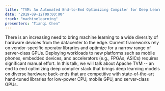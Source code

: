 ```yaml
---
title: "TVM: An Automated End-to-End Optimizing Compiler for Deep Learning"
date: "2019-09-12T09:00:00"
track: "machinelearning"
presenters: "Tianqi Chen"
---
```


There is an increasing need to bring machine learning to a wide diversity of hardware devices from the datacenter to the edge. Current frameworks rely on vendor-specific operator libraries and optimize for a narrow range of server-class GPUs. Deploying workloads to new platforms such as mobile phones, embedded devices, and accelerators (e.g., FPGAs, ASICs) requires significant manual effort. In this talk, we will talk about Apache TVM -- an end to end optimizing deep compiler stack that brings deep learning models on diverse hardware back-ends that are competitive with state-of-the-art hand-tuned libraries for low-power CPU, mobile GPU, and server-class GPUs.  